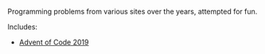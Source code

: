 Programming problems from various sites over the years, attempted for fun.

Includes:
- [Advent of Code 2019](https://github.com/jusw85/problems-rust/tree/main/aoc2019/src/bin)
